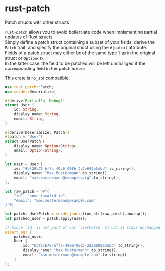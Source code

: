 # rust-patch
Patch structs with other structs

`rust-patch` allows you to avoid boilerplate code when implementing partial updates of Rust structs.  
Simply define a patch struct containing a subset of your fields, derive the `Patch` trait,
and specify the original struct using the `#[patch]` attribute.  
Fields of a patch struct may either be of the same type `T` as in the original struct or `Option<T>`.  
In the latter case, the field to be patched will be left unchanged if the corresponding field in the patch is `None`

This crate is `no_std` compatible.
```rust
use rust_patch::Patch;
use serde::Deserialize;

#[derive(PartialEq, Debug)]
struct User {
    id: String,
    display_name: String,
    email: String,
}

#[derive(Deserialize, Patch)]
#[patch = "User"]
struct UserPatch {
    display_name: Option<String>,
    email: Option<String>,
}

let user = User {
    id: "6bf25b70-bffa-49e0-905b-2d2e608e3abd".to_string(),
    display_name: "Max Mustermann".to_string(),
    email: "max.mustermann@example.org".to_string(),
};

let raw_patch = r#"{
    "id": "some invalid id",
    "email": "max.mustermann@example.com"
}"#;

let patch: UserPatch = serde_json::from_str(raw_patch).unwrap();
let patched_user = patch.apply(user);

// Since `id` is not part of our `UserPatch` struct it stays unchanged
assert_eq! {
    patched_user,
    User {
        id: "6bf25b70-bffa-49e0-905b-2d2e608e3abd".to_string(),
        display_name: "Max Mustermann".to_string(),
        email: "max.mustermann@example.com".to_string()
    }
};
```
